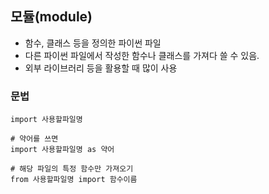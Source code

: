 ## 모듈(module)

- 함수, 클래스 등을 정의한 파이썬 파일
- 다른 파이썬 파일에서 작성한 함수나 클래스를 가져다 쓸 수 있음.
- 외부 라이브러리 등을 활용할 때 많이 사용

### 문법

```
import 사용할파일명

# 약어를 쓰면
import 사용할파일명 as 약어

# 해당 파일의 특정 함수만 가져오기
from 사용할파일명 import 함수이름
```
